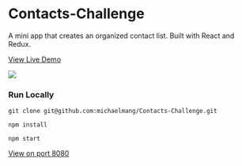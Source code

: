 # Contacts-Challenge
A mini app that creates an organized contact list. Built with React and Redux.

[View Live Demo](http://contacts-challenge.surge.sh/)

![](https://s3-us-west-2.amazonaws.com/s.cdpn.io/827672/Screen%20Shot%202017-07-21%20at%203.39.15%20AM.png)

### Run Locally
`git clone git@github.com:michaelmang/Contacts-Challenge.git`

`npm install`

`npm start`

[View on port 8080](http://localhost:8080/)
